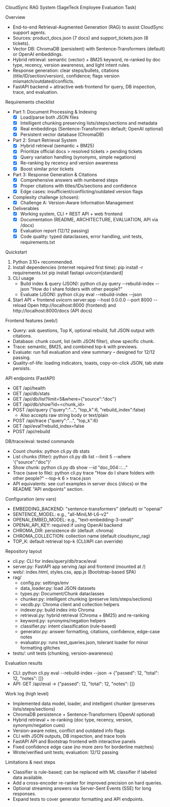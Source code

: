 CloudSync RAG System (SageTeck Employee Evaluation Task)

Overview

- End-to-end Retrieval-Augmented Generation (RAG) to assist CloudSync support agents.
- Sources: product_docs.json (7 docs) and support_tickets.json (8 tickets).
- Vector DB: ChromaDB (persistent) with Sentence-Transformers (default) or OpenAI embeddings.
- Hybrid retrieval: semantic (vector) + BM25 keyword, re-ranked by doc type, recency, version awareness, and light intent rules.
- Response generation: clear steps/bullets, citations (title/ID/section/version), confidence; flags version mismatch/outdated/conflicts.
- FastAPI backend + attractive web frontend for query, DB inspection, trace, and evaluation.

Requirements checklist

- Part 1: Document Processing & Indexing
  - [x] Load/parse both JSON files
  - [x] Intelligent chunking preserving lists/steps/sections and metadata
  - [x] Real embeddings (Sentence-Transformers default; OpenAI optional)
  - [x] Persistent vector database (ChromaDB)
- Part 2: Smart Retrieval System
  - [x] Hybrid retrieval (semantic + BM25)
  - [x] Prioritize official docs > resolved tickets > pending tickets
  - [x] Query variation handling (synonyms, simple negations)
  - [x] Re-ranking by recency and version awareness
  - [x] Boost similar prior tickets
- Part 3: Response Generation & Citations
  - [x] Comprehensive answers with numbered steps
  - [x] Proper citations with titles/IDs/sections and confidence
  - [x] Edge cases: insufficient/conflicting/outdated version flags
- Complexity challenge (chosen):
  - [x] Challenge A: Version-Aware Information Management
- Deliverables
  - [x] Working system, CLI + REST API + web frontend
  - [x] Documentation (README, ARCHITECTURE, EVALUATION, API via /docs)
  - [x] Evaluation report (12/12 passing)
  - [x] Code quality: typed dataclasses, error handling, unit tests, requirements.txt

Quickstart

1. Python 3.10+ recommended.
2. Install dependencies (internet required first time):
   pip install -r requirements.txt
   pip install fastapi uvicorn[standard]
3. CLI usage
   - Build index & query (JSON):
     python cli.py query --rebuild-index --json "How do I share folders with other people?"
   - Evaluate (JSON):
     python cli.py eval --rebuild-index --json
4. Start API + frontend
   uvicorn server:app --host 0.0.0.0 --port 8000 --reload
   Open http://localhost:8000 (frontend) and http://localhost:8000/docs (API docs)

Frontend features (web/)

- Query: ask questions, Top K, optional rebuild, full JSON output with citations.
- Database: chunk count, list (with JSON filter), show specific chunk.
- Trace: semantic, BM25, and combined top-k with previews.
- Evaluate: run full evaluation and view summary – designed for 12/12 passing.
- Quality-of-life: loading indicators, toasts, copy-on-click JSON, tab state persists.

API endpoints (FastAPI)

- GET /api/health
- GET /api/db/stats
- GET /api/db/list?limit=5&where={"source":"doc"}
- GET /api/db/show?id=<chunk_id>
- POST /api/query {"query":"...", "top_k":6, "rebuild_index":false}
  - Also accepts raw string body or text/plain
- POST /api/trace {"query":"...", "top_k":6}
- GET /api/eval?rebuild_index=false
- POST /api/rebuild

DB/trace/eval: tested commands

- Count chunks:
  python cli.py db stats
- List chunks (filter):
  python cli.py db list --limit 5 --where '{"source":"doc"}'
- Show chunk:
  python cli.py db show --id "doc_004:::..."
- Trace (save to file):
  python cli.py trace "How do I share folders with other people?" --top-k 6 > trace.json
- API equivalents: see curl examples in server docs (/docs) or the README "API endpoints" section.

Configuration (env vars)

- EMBEDDING_BACKEND: "sentence-transformers" (default) or "openai"
- SENTENCE_MODEL: e.g., "all-MiniLM-L6-v2"
- OPENAI_EMBED_MODEL: e.g., "text-embedding-3-small"
- OPENAI_API_KEY: required if using OpenAI backend
- CHROMA_DIR: persistence dir (default .chroma)
- CHROMA_COLLECTION: collection name (default cloudsync_rag)
- TOP_K: default retrieval top-k (CLI/API can override)

Repository layout

- cli.py: CLI for index/query/db/trace/eval
- server.py: FastAPI app serving /api and frontend (mounted at /)
- web/: index.html, styles.css, app.js (Bootstrap-based SPA)
- rag/
  - config.py: settings/env
  - data_loader.py: load JSON datasets
  - types.py: Document/Chunk dataclasses
  - chunker.py: intelligent chunking (preserve lists/steps/sections)
  - vecdb.py: Chroma client and collection helpers
  - indexer.py: build index into Chroma
  - retrieval.py: hybrid retrieval (Chroma + BM25) and re-ranking
  - keyword.py: synonyms/negation helpers
  - classifier.py: intent classification (rule-based)
  - generator.py: answer formatting, citations, confidence, edge-case notes
  - evaluator.py: runs test_queries.json, tolerant loader for minor formatting glitches
- tests/: unit tests (chunking, version-awareness)

Evaluation results

- CLI: python cli.py eval --rebuild-index --json → {"passed": 12, "total": 12, "notes": []}
- API: GET /api/eval → {"passed": 12, "total": 12, "notes": []}

Work log (high level)

- Implemented data model, loader, and intelligent chunker (preserves lists/steps/sections)
- ChromaDB persistence + Sentence-Transformers (OpenAI optional)
- Hybrid retrieval + re-ranking (doc type, recency, version, synonym/negation cues)
- Version-aware notes, conflict and outdated info flags
- CLI with JSON outputs, DB inspection, and trace tools
- FastAPI API and Bootstrap frontend with interactive panels
- Fixed confidence edge case (no more zero for borderline matches)
- Wrote/verified unit tests; evaluation: 12/12 passing

Limitations & next steps

- Classifier is rule-based; can be replaced with ML classifier if labeled data available.
- Add a cross-encoder re-ranker for improved precision on hard queries.
- Optional streaming answers via Server-Sent Events (SSE) for long responses.
- Expand tests to cover generator formatting and API endpoints.
